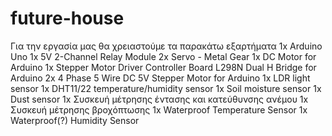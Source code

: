 # future-house

Για την εργασία μας θα χρειαστούμε τα παρακάτω εξαρτήματα
	1x Arduino Uno
	1x 5V 2-Channel Relay Module
	2x Servo - Metal Gear
	1x DC Motor for Arduino
	1x Stepper Motor Driver Controller Board L298N Dual H Bridge for Arduino
	2x 4 Phase 5 Wire DC 5V Stepper Motor for Arduino
	1x LDR light sensor
	1x DHT11/22 temperature/humidity sensor	
	1x Soil moisture sensor
	1x Dust sensor
	1x Συσκευή μέτρησης έντασης και κατεύθυνσης ανέμου
	1x Συσκευή μέτρησης βροχόπτωσης
	1x Waterproof Temperature Sensor
	1x Waterproof(?) Humidity Sensor
